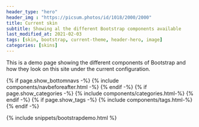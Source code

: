 ```yaml
---
header_type: "hero"
header_img : "https://picsum.photos/id/1018/2000/2000"
title: Current skin
subtitle: Showing al the different Bootstrap components available
last_modified_at: 2021-02-03
tags: [skin, bootstrap, current-theme, header-hero, image]
categories: [skins]
---
```



This is a demo page showing the different components of Bootstrap and how they look on this site under the current configuration.




{% if page.show_bottomnavs -%}
{% include components/navbeforeafter.html -%}
{% endif -%}
{% if page.show_categories -%}
{% include components/categories.html-%}
{% endif -%}
{% if page.show_tags -%}
{% include components/tags.html-%}
{% endif -%}


{% include snippets/bootstrapdemo.html  %}
